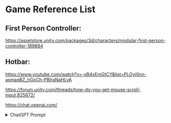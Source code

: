 # Game Reference List

## First Person Controller:
https://assetstore.unity.com/packages/3d/characters/modular-first-person-controller-189884

## Hotbar:
https://www.youtube.com/watch?v=-xB4xEmGtCY&list=PLOyj0nn-asmaqBZ_hGoCh-PBlraNaHLyA

https://forum.unity.com/threads/how-do-you-get-mouse-scroll-input.825672/

https://chat.openai.com/
<details>
    <summary>ChatGPT Prompt</summary>
    <br>
        "This is my code, it is supposed to change the colour of the selected hotbar slot based upon the users input. I have two colours, bcHex which is the base   colour for when the slot is not selected and scHex which is the selected colour. Wow do i firstly set these colours, and secondly make only the selected slot change to the scHex colour? Here is my code below:
    
```csharp
public event Action<int> onCurrentSlotChanged;

public int currentSlot;
private int maxSlots = 3;
private int minSlots = 0;

private string bcHex = "#373737";
private string scHex = "#878787";

void Update()
{
    float scroll = Input.GetAxis("Mouse ScrollWheel");

    if (scroll > 0f)
    {
        currentSlot += 1;
        if (currentSlot >= maxSlots)
        {
            currentSlot = maxSlots;
        }
    }

    else if (scroll < 0f)
    {
        currentSlot -= 1;
        if (currentSlot <= minSlots)
        {
            currentSlot = minSlots;
        }
    }

    changeSlotColour();

    //Raise the event whenever the hotbar value changes
    if (onCurrentSlotChanged != null)
    {
        onCurrentSlotChanged(currentSlot);
    }
}

void changeSlotColour()
{
    GameObject s0 = transform.Find("Slot0").gameObject;
    Image image0 = s0.GetComponent<Image>();
    GameObject s1 = transform.Find("Slot1").gameObject;
    Image image1 = s1.GetComponent<Image>();
    GameObject s2 = transform.Find("Slot2").gameObject;
    Image image2 = s2.GetComponent<Image>();
    GameObject s3 = transform.Find("Slot3").gameObject;
    Image image3 = s3.GetComponent<Image>();

    if (currentSlot == 0)
    {

    }
}
```
"
</details>
